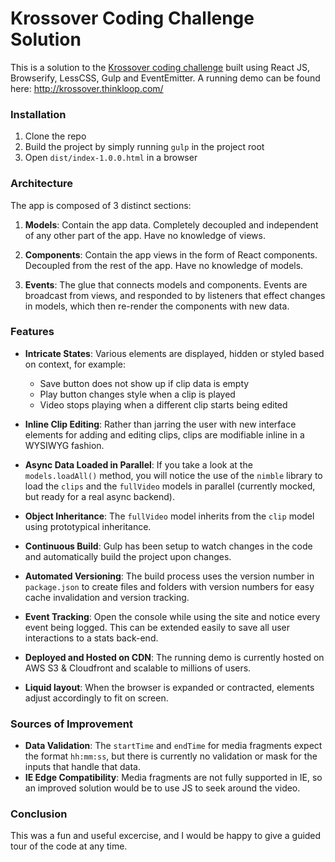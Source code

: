 # Krossover Coding Challenge Solution
This is a solution to the [Krossover coding challenge](coding-challenge.pdf) built using React JS, Browserify, LessCSS, Gulp and EventEmitter. A running demo can be found here: http://krossover.thinkloop.com/

### Installation
1. Clone the repo
2. Build the project by simply running `gulp` in the project root
3. Open `dist/index-1.0.0.html` in a browser

### Architecture
The app is composed of 3 distinct sections:

1. **Models**: Contain the app data. Completely decoupled and independent of any other part of the app. Have no knowledge of views.

2. **Components**: Contain the app views in the form of React components. Decoupled from the rest of the app. Have no knowledge of models.

3. **Events**: The glue that connects models and components. Events are broadcast from views, and responded to by listeners that effect changes in models, which then re-render the components with new data.

### Features
 
- **Intricate States**: Various elements are displayed, hidden or styled based on context, for example:
    - Save button does not show up if clip data is empty
    - Play button changes style when a clip is played
    - Video stops playing when a different clip starts being edited

- **Inline Clip Editing**: Rather than jarring the user with new interface elements for adding and editing clips, clips are modifiable inline in a WYSIWYG fashion.

- **Async Data Loaded in Parallel**: If you take a look at the `models.loadAll()` method, you will notice the use of the `nimble` library to load the `clips` and the `fullVideo` models in parallel (currently mocked, but ready for a real async backend).

- **Object Inheritance**: The `fullVideo` model inherits from the `clip` model using prototypical inheritance.

- **Continuous Build**: Gulp has been setup to watch changes in the code and automatically build the project upon changes.

- **Automated Versioning**: The build process uses the version number in `package.json` to create files and folders with version numbers for easy cache invalidation and version tracking.

- **Event Tracking**: Open the console while using the site and notice every event being logged. This can be extended easily to save all user interactions to a stats back-end.

- **Deployed and Hosted on CDN**: The running demo is currently hosted on AWS S3 & Cloudfront and scalable to millions of users.

- **Liquid layout**: When the browser is expanded or contracted, elements adjust accordingly to fit on screen.


### Sources of Improvement
- **Data Validation**: The `startTime` and `endTime` for media fragments expect the format `hh:mm:ss`, but there is currently no validation or mask for the inputs that handle that data.
- **IE Edge Compatibility**: Media fragments are not fully supported in IE, so an improved solution would be to use JS to seek around the video.

### Conclusion
This was a fun and useful excercise, and I would be happy to give a guided tour of the code at any time. 